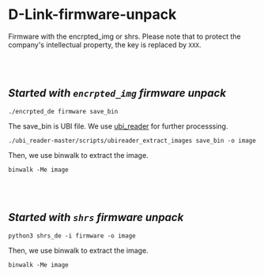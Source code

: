 # D-Link-firmware-unpack
Firmware with the encrpted_img or shrs. Please note that to protect the company's intellectual property, the key is replaced by `XXX`.

<br/>

<br/>


##  ***Started with `encrpted_img` firmware unpack***

`./encrpted_de firmware save_bin`

The save_bin is UBI file. We use [ubi_reader](https://github.com/jrspruitt/ubi_reader) for further processsing.


`./ubi_reader-master/scripts/ubireader_extract_images save_bin -o image`

Then, we use binwalk to extract the image.

`binwalk -Me image`


<br/>

<br/>


##  ***Started with `shrs` firmware unpack***

`python3 shrs_de -i firmware -o image`

Then, we use binwalk to extract the image.

`binwalk -Me image`
